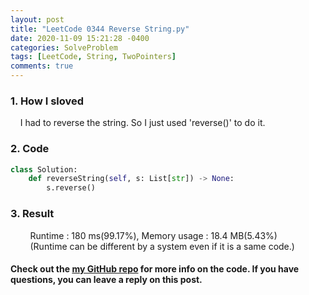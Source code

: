 ```yaml
---
layout: post
title: "LeetCode 0344 Reverse String.py"
date: 2020-11-09 15:21:28 -0400
categories: SolveProblem
tags: [LeetCode, String, TwoPointers]
comments: true
---
```


### 1. How I sloved
&nbsp;&nbsp;&nbsp;&nbsp;I had to reverse the string. So I just used 'reverse()' to do it.

### 2. Code
```python
class Solution:
    def reverseString(self, s: List[str]) -> None:
        s.reverse()
```

### 3. Result
&nbsp;&nbsp;&nbsp;&nbsp;&nbsp;&nbsp;&nbsp;&nbsp;Runtime : 180 ms(99.17%), Memory usage : 18.4 MB(5.43%)  
&nbsp;&nbsp;&nbsp;&nbsp;&nbsp;&nbsp;&nbsp;&nbsp;(Runtime can be different by a system even if it is a same code.)

#### Check out the [my GitHub repo][hyuk-gh] for more info on the code. If you have questions, you can leave a reply on this post.
[hyuk-gh]:   https://github.com/dlgur1994/StudyAlgorithms
